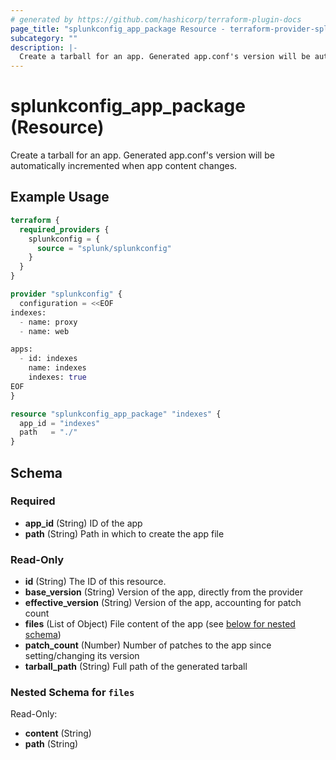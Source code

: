 ```yaml
---
# generated by https://github.com/hashicorp/terraform-plugin-docs
page_title: "splunkconfig_app_package Resource - terraform-provider-splunkconf"
subcategory: ""
description: |-
  Create a tarball for an app. Generated app.conf's version will be automatically incremented when app content changes.
---
```


# splunkconfig_app_package (Resource)

Create a tarball for an app. Generated app.conf's version will be automatically incremented when app content changes.

## Example Usage

```terraform
terraform {
  required_providers {
    splunkconfig = {
      source = "splunk/splunkconfig"
    }
  }
}

provider "splunkconfig" {
  configuration = <<EOF
indexes:
  - name: proxy
  - name: web

apps:
  - id: indexes
    name: indexes
    indexes: true
EOF
}

resource "splunkconfig_app_package" "indexes" {
  app_id = "indexes"
  path   = "./"
}
```

<!-- schema generated by tfplugindocs -->
## Schema

### Required

- **app_id** (String) ID of the app
- **path** (String) Path in which to create the app file

### Read-Only

- **id** (String) The ID of this resource.
- **base_version** (String) Version of the app, directly from the provider
- **effective_version** (String) Version of the app, accounting for patch count
- **files** (List of Object) File content of the app (see [below for nested schema](#nestedatt--files))
- **patch_count** (Number) Number of patches to the app since setting/changing its version
- **tarball_path** (String) Full path of the generated tarball

<a id="nestedatt--files"></a>
### Nested Schema for `files`

Read-Only:

- **content** (String)
- **path** (String)



